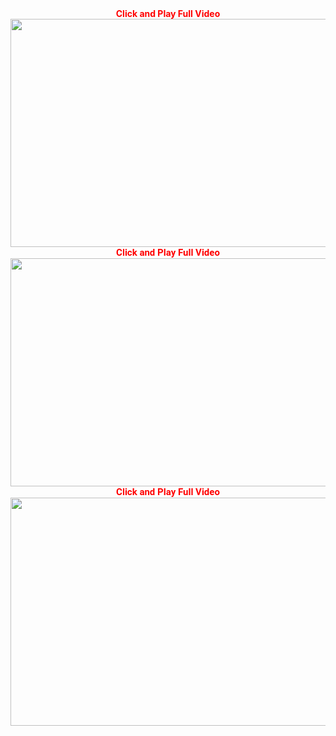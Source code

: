 
<div style="text-align: center;">
<span style="color: red;"><strong>Click and Play Full Video</strong></span></div>
<div style="text-align: center;">
<span style="color: red;"><strong><a href="http://www.businessjeet.info/?p=13/" title="Click Play Full Video"><img alt="" height="365" src="https://i.imgur.com/PLZ9ZsG.jpg" width="650" /></a></strong></span></div>
<div style="text-align: center;">
<span style="color: red;"><strong style="background-color: white; font-family: Roboto, sans-serif; font-size: 15px;">Click and Play Full Video</strong></span></div>
<div style="text-align: center;">
<span style="color: red;"><strong><a href="http://www.businessjeet.info/?p=13/" title="Click And Play Full Video"><img alt="" height="365" src="https://i.imgur.com/hym4JMM.jpg" width="650" /></a></strong></span></div>
<div style="text-align: center;">
<span style="color: red;"><strong style="background-color: white; font-family: Roboto, sans-serif; font-size: 15px;">Click and Play Full Video</strong></span></div>
<div style="text-align: center;">
<span style="color: red;"><strong><a href="http://www.businessjeet.info/?p=13/" title="Click And Play Full Video"><img alt="" height="365" src="https://i.imgur.com/20YQfRp.jpg" width="650" /></a></strong></span></div>
